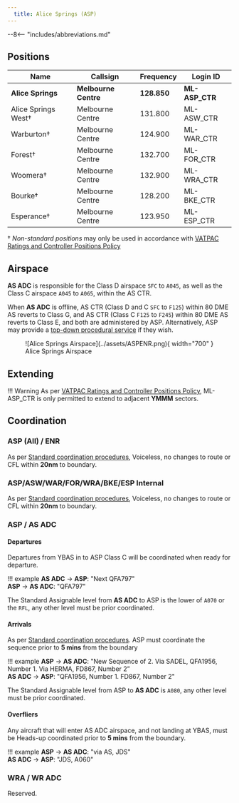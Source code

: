 ```yaml
---
  title: Alice Springs (ASP)
---
```


--8<-- "includes/abbreviations.md"
## Positions

| Name | Callsign | Frequency | Login ID |
| ---- | -------- | --------- | -------- |
| **Alice Springs** | **Melbourne Centre** | **128.850** | **ML-ASP_CTR** |
| Alice Springs West† | Melbourne Centre | 131.800 | ML-ASW_CTR |
| Warburton† | Melbourne Centre | 124.900 | ML-WAR_CTR |
| Forest† | Melbourne Centre | 132.700 | ML-FOR_CTR |
| Woomera† | Melbourne Centre | 132.900 | ML-WRA_CTR |
| Bourke† | Melbourne Centre | 128.200 | ML-BKE_CTR |
| Esperance† | Melbourne Centre | 123.950 | ML-ESP_CTR |

† *Non-standard positions* may only be used in accordance with [VATPAC Ratings and Controller Positions Policy](https://vatpac.org/publications/policies)

## Airspace
**AS ADC** is responsible for the Class D airspace `SFC` to `A045`, as well as the Class C airspace `A045` to `A065`, within the AS CTR.

When **AS ADC** is offline, AS CTR (Class D and C `SFC` to `F125`) within 80 DME AS reverts to Class G, and AS CTR (Class C `F125` to `F245`) within 80 DME AS reverts to Class E, and both are administered by ASP. Alternatively, ASP may provide a [top-down procedural service](../../../aerodromes/Alice) if they wish.

<figure markdown>
![Alice Springs Airspace](../assets/ASPENR.png){ width="700" }
  <figcaption>Alice Springs Airspace</figcaption>
</figure>

## Extending
!!! Warning
    As per [VATPAC Ratings and Controller Positions Policy](https://cdn.vatpac.org/documents/policy/Controller+Positions+and+Ratings+Policy+v5.2.pdf), ML-ASP_CTR is only permitted to extend to adjacent **YMMM** sectors.

## Coordination
### ASP (All) / ENR
As per [Standard coordination procedures](../../../controller-skills/coordination/#enr-enr), Voiceless, no changes to route or CFL within **20nm** to boundary.

### ASP/ASW/WAR/FOR/WRA/BKE/ESP Internal
As per [Standard coordination procedures](../../../controller-skills/coordination/#enr-enr), Voiceless, no changes to route or CFL within **20nm** to boundary.

### ASP / AS ADC
#### Departures
Departures from YBAS in to ASP Class C will be coordinated when ready for departure.

!!! example
    <span class="hotline">**AS ADC** -> **ASP**</span>: "Next QFA797"  
    <span class="hotline">**ASP** -> **AS ADC**</span>: "QFA797"

The Standard Assignable level from **AS ADC** to ASP is the lower of `A070` or the `RFL`, any other level must be prior coordinated.
#### Arrivals
As per [Standard coordination procedures](../../../controller-skills/coordination/#enrtcu-class-d-twr). ASP must coordinate the sequence prior to **5 mins** from the boundary

!!! example
    <span class="coldline">**ASP** -> **AS ADC**</span>: "New Sequence of 2. Via SADEL, QFA1956, Number 1. Via HERMA, FD867, Number 2”  
    <span class="coldline">**AS ADC** -> **ASP**</span>: "QFA1956, Number 1. FD867, Number 2"  

The Standard Assignable level from ASP to **AS ADC** is `A080`, any other level must be prior coordinated.

#### Overfliers
Any aircraft that will enter AS ADC airspace, and not landing at YBAS, must be Heads-up coordinated prior to **5 mins** from the boundary.

!!! example
    **ASP** -> **AS ADC**: "via AS, JDS"  
    **AS ADC** -> **ASP**: "JDS, A060"
### WRA / WR ADC
Reserved.